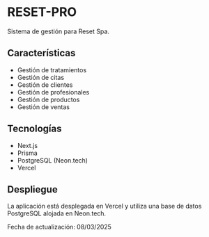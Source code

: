 # RESET-PRO

Sistema de gestión para Reset Spa.

## Características

- Gestión de tratamientos
- Gestión de citas
- Gestión de clientes
- Gestión de profesionales
- Gestión de productos
- Gestión de ventas

## Tecnologías

- Next.js
- Prisma
- PostgreSQL (Neon.tech)
- Vercel

## Despliegue

La aplicación está desplegada en Vercel y utiliza una base de datos PostgreSQL alojada en Neon.tech.

Fecha de actualización: 08/03/2025 